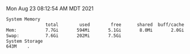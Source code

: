 Mon Aug 23 08:12:54 AM MDT 2021
```bash
System Memory
               total        used        free      shared  buff/cache   available
Mem:           7.7Gi       594Mi       5.1Gi       8.0Mi       2.0Gi       6.7Gi
Swap:          7.6Gi       202Mi       7.5Gi
System Storage
643M	.
```
